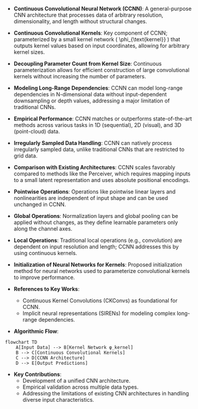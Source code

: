 - **Continuous Convolutional Neural Network (CCNN)**: A general-purpose CNN architecture that processes data of arbitrary resolution, dimensionality, and length without structural changes.
  
- **Continuous Convolutional Kernels**: Key component of CCNN; parameterized by a small kernel network \( \phi_{\text{kernel}} \) that outputs kernel values based on input coordinates, allowing for arbitrary kernel sizes.

- **Decoupling Parameter Count from Kernel Size**: Continuous parameterization allows for efficient construction of large convolutional kernels without increasing the number of parameters.

- **Modeling Long-Range Dependencies**: CCNN can model long-range dependencies in N-dimensional data without input-dependent downsampling or depth values, addressing a major limitation of traditional CNNs.

- **Empirical Performance**: CCNN matches or outperforms state-of-the-art methods across various tasks in 1D (sequential), 2D (visual), and 3D (point-cloud) data.

- **Irregularly Sampled Data Handling**: CCNN can natively process irregularly sampled data, unlike traditional CNNs that are restricted to grid data.

- **Comparison with Existing Architectures**: CCNN scales favorably compared to methods like the Perceiver, which requires mapping inputs to a small latent representation and uses absolute positional encodings.

- **Pointwise Operations**: Operations like pointwise linear layers and nonlinearities are independent of input shape and can be used unchanged in CCNN.

- **Global Operations**: Normalization layers and global pooling can be applied without changes, as they define learnable parameters only along the channel axes.

- **Local Operations**: Traditional local operations (e.g., convolution) are dependent on input resolution and length; CCNN addresses this by using continuous kernels.

- **Initialization of Neural Networks for Kernels**: Proposed initialization method for neural networks used to parameterize convolutional kernels to improve performance.

- **References to Key Works**: 
  - Continuous Kernel Convolutions (CKConvs) as foundational for CCNN.
  - Implicit neural representations (SIRENs) for modeling complex long-range dependencies.

- **Algorithmic Flow**: 
```mermaid
flowchart TD
    A[Input Data] --> B[Kernel Network φ_kernel]
    B --> C[Continuous Convolutional Kernels]
    C --> D[CCNN Architecture]
    D --> E[Output Predictions]
```

- **Key Contributions**: 
  - Development of a unified CNN architecture.
  - Empirical validation across multiple data types.
  - Addressing the limitations of existing CNN architectures in handling diverse input characteristics.
